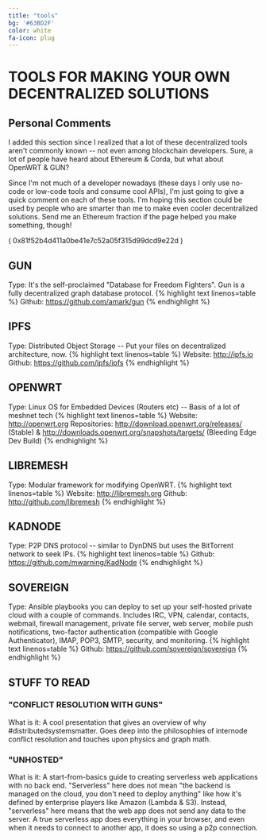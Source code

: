 ```yaml
---
title: "tools"
bg: '#63BD2F'
color: white
fa-icon: plug
---
```



# TOOLS FOR MAKING YOUR OWN DECENTRALIZED SOLUTIONS
## Personal Comments
I added this section since I realized that a lot of these decentralized tools aren't commonly known -- not even among blockchain developers. Sure, a lot of people have heard about Ethereum & Corda, but what about OpenWRT & GUN? 

Since I'm not much of a developer nowadays (these days I only use no-code or low-code tools and consume cool APIs), I'm just going to give a quick comment on each of these tools. I'm hoping this section could be used by people who are smarter than me to make even cooler decentralized solutions. Send me an Ethereum fraction if the page helped you make something, though! 

( 0x81f52b4d411a0be41e7c52a05f315d99dcd9e22d )

## GUN
Type: It's the self-proclaimed "Database for Freedom Fighters". Gun is a fully decentralized graph database protocol.
{% highlight text linenos=table %}
Github: https://github.com/amark/gun
{% endhighlight %}

## IPFS
Type: Distributed Object Storage -- Put your files on decentralized architecture, now.
{% highlight text linenos=table %}
Website: http://ipfs.io
Github: https://github.com/ipfs/ipfs
{% endhighlight %}

## OPENWRT
Type: Linux OS for Embedded Devices (Routers etc) -- Basis of a lot of meshnet tech
{% highlight text linenos=table %}
Website: http://openwrt.org
Repositories: http://download.openwrt.org/releases/ (Stable)  & http://downloads.openwrt.org/snapshots/targets/ (Bleeding Edge Dev Build)
{% endhighlight %}

## LIBREMESH
Type: Modular framework for modifying OpenWRT.
{% highlight text linenos=table %}
Website: http://libremesh.org
Github: http://github.com/libremesh
{% endhighlight %}

## KADNODE
Type: P2P DNS protocol -- similar to DynDNS but uses the BitTorrent network to seek IPs.
{% highlight text linenos=table %} 
Github: https://github.com/mwarning/KadNode
{% endhighlight %}

## SOVEREIGN
Type: Ansible playbooks you can deploy to set up your self-hosted private cloud with a couple of commands. Includes IRC, VPN, calendar, contacts, webmail, firewall management, private file server, web server, mobile push notifications, two-factor authentication (compatible with Google Authenticator), IMAP, POP3, SMTP, security, and monitoring.
{% highlight text linenos=table %}
Github: https://github.com/sovereign/sovereign
{% endhighlight %}

## STUFF TO READ
### "CONFLICT RESOLUTION WITH GUNS"
What is it: A cool presentation that gives an overview of why #distributedsystemsmatter. Goes deep into the philosophies of internode conflict resolution and touches upon physics and graph math.

### "UNHOSTED"
What is it: A start-from-basics guide to creating serverless web applications with no back end. "Serverless" here does not mean "the backend is managed on the cloud, you don't need to deploy anything" like how it's defined by enterprise players like Amazon (Lambda & S3). Instead, "serverless" here means that the web app does not send any data to the server. A true serverless app does everything in your browser, and even when it needs to connect to another app, it does so using a p2p connection.




